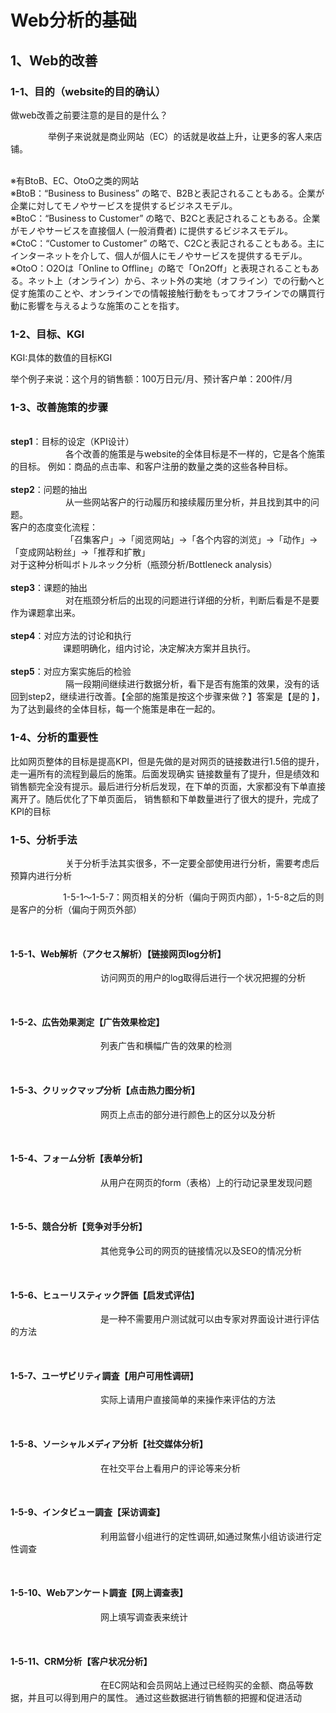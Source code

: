 # Web分析的基础
## 1、Web的改善
### 1-1、目的（website的目的确认）
<p>做web改善之前要注意的是目的是什么？</p>
<p>&emsp;&emsp;&emsp;&emsp;
举例子来说就是商业网站（EC）的话就是收益上升，让更多的客人来店铺。
</p>
<br>※有BtoB、EC、OtoO之类的网站
<br>※BtoB：“Business to Business” の略で、B2Bと表記されることもある。企業が企業に対してモノやサービスを提供するビジネスモデル。
<br>※BtoC：“Business to Customer” の略で、B2Cと表記されることもある。企業がモノやサービスを直接個人 (一般消費者) に提供するビジネスモデル。
<br>※CtoC：“Customer to Customer” の略で、C2Cと表記されることもある。主にインターネットを介して、個人が個人にモノやサービスを提供するモデル。
<br>※OtoO：O2Oは「Online to Offline」の略で「On2Off」と表現されることもある。ネット上（オンライン）から、ネット外の実地（オフライン）での行動へと促す施策のことや、オンラインでの情報接触行動をもってオフラインでの購買行動に影響を与えるような施策のことを指す。

### 1-2、目标、KGI
<p>KGI:具体的数值的目标KGI</p>
举个例子来说：这个月的销售额：100万日元/月、预计客户单：200件/月

### 1-3、改善施策的步骤
<br>**step1**：目标的设定（KPI设计）
<br>&emsp;&emsp;&emsp;&emsp;&emsp;&emsp;
各个改善的施策是与website的全体目标是不一样的，它是各个施策的目标。
例如：商品的点击率、和客户注册的数量之类的这些各种目标。
<br>
<br>**step2**：问题的抽出
<br>&emsp;&emsp;&emsp;&emsp;&emsp;&emsp;
从一些网站客户的行动履历和接续履历里分析，并且找到其中的问题。
<br>客户的态度变化流程：
<br>&emsp;&emsp;&emsp;&emsp;&emsp;&emsp;
「召集客户」->「阅览网站」->「各个内容的浏览」->「动作」->「变成网站粉丝」->「推荐和扩散」
<br>对于这种分析叫ボトルネック分析（瓶颈分析/Bottleneck analysis）
<br>
<br>**step3**：课题的抽出
<br>&emsp;&emsp;&emsp;&emsp;&emsp;&emsp;
对在瓶颈分析后的出现的问题进行详细的分析，判断后看是不是要作为课题拿出来。
<br>
<br>**step4**：对应方法的讨论和执行
<br>&emsp;&emsp;&emsp;&emsp;&emsp;&emsp;课题明确化，组内讨论，决定解决方案并且执行。
<br>
<br>**step5**：对应方案实施后的检验
<br>&emsp;&emsp;&emsp;&emsp;&emsp;&emsp;
隔一段期间继续进行数据分析，看下是否有施策的效果，没有的话回到step2，继续进行改善。【全部的施策是按这个步骤来做？】答案是【是的
】，为了达到最终的全体目标，每一个施策是串在一起的。

### 1-4、分析的重要性
<p>比如网页整体的目标是提高KPI，但是先做的是对网页的链接数进行1.5倍的提升，走一遍所有的流程到最后的施策。后面发现确实
链接数量有了提升，但是绩效和销售额完全没有提示。最后进行分析后发现，在下单的页面，大家都没有下单直接离开了。随后优化了下单页面后，
销售额和下单数量进行了很大的提升，完成了KPI的目标</p>

### 1-5、分析手法
<p>&emsp;&emsp;&emsp;&emsp;&emsp;&emsp;
关于分析手法其实很多，不一定要全部使用进行分析，需要考虑后预算内进行分析</p>
<p>&emsp;&emsp;&emsp;&emsp;&emsp;&emsp;1-5-1～1-5-7：网页相关的分析（偏向于网页内部），1-5-8之后的则是客户的分析（偏向于网页外部）</p>
<br>

#### 1-5-1、Web解析（アクセス解析）【链接网页log分析】
<p>&emsp;&emsp;&emsp;&emsp;&emsp;&emsp;&emsp;&emsp;&emsp;&emsp;
访问网页的用户的log取得后进行一个状况把握的分析</p>
<br>

#### 1-5-2、広告効果測定【广告效果检定】
<p>&emsp;&emsp;&emsp;&emsp;&emsp;&emsp;&emsp;&emsp;&emsp;&emsp;
列表广告和横幅广告的效果的检测</p>
<br>

#### 1-5-3、クリックマップ分析【点击热力图分析】
<p>&emsp;&emsp;&emsp;&emsp;&emsp;&emsp;&emsp;&emsp;&emsp;&emsp;
网页上点击的部分进行颜色上的区分以及分析</p>
<br>

#### 1-5-4、フォーム分析【表单分析】
<p>&emsp;&emsp;&emsp;&emsp;&emsp;&emsp;&emsp;&emsp;&emsp;&emsp;
从用户在网页的form（表格）上的行动记录里发现问题</p>
<br>

#### 1-5-5、競合分析【竞争对手分析】
<p>&emsp;&emsp;&emsp;&emsp;&emsp;&emsp;&emsp;&emsp;&emsp;&emsp;
其他竞争公司的网页的链接情况以及SEO的情况分析</p>
<br>

#### 1-5-6、ヒューリスティック評価【启发式评估】
<p>&emsp;&emsp;&emsp;&emsp;&emsp;&emsp;&emsp;&emsp;&emsp;&emsp;
是一种不需要用户测试就可以由专家对界面设计进行评估的方法</p>
<br>

#### 1-5-7、ユーザビリティ調査【用户可用性调研】
<p>&emsp;&emsp;&emsp;&emsp;&emsp;&emsp;&emsp;&emsp;&emsp;&emsp;
实际上请用户直接简单的来操作来评估的方法</p>
<br>

#### 1-5-8、ソーシャルメディア分析【社交媒体分析】
<p>&emsp;&emsp;&emsp;&emsp;&emsp;&emsp;&emsp;&emsp;&emsp;&emsp;
在社交平台上看用户的评论等来分析</p>
<br>

#### 1-5-9、インタビュー調査【采访调查】
<p>&emsp;&emsp;&emsp;&emsp;&emsp;&emsp;&emsp;&emsp;&emsp;&emsp;
利用监督小组进行的定性调研,如通过聚焦小组访谈进行定性调查</p>
<br>

#### 1-5-10、Webアンケート調査【网上调查表】
<p>&emsp;&emsp;&emsp;&emsp;&emsp;&emsp;&emsp;&emsp;&emsp;&emsp;
网上填写调查表来统计</p>
<br>

#### 1-5-11、CRM分析【客户状况分析】
<p>&emsp;&emsp;&emsp;&emsp;&emsp;&emsp;&emsp;&emsp;&emsp;&emsp;
在EC网站和会员网站上通过已经购买的金额、商品等数据，并且可以得到用户的属性。
通过这些数据进行销售额的把握和促进活动</p>
<br>
